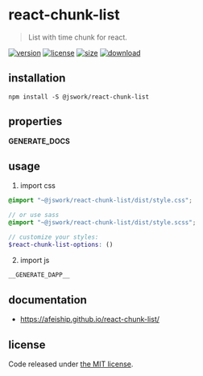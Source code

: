 # react-chunk-list
> List with time chunk for react.

[![version][version-image]][version-url]
[![license][license-image]][license-url]
[![size][size-image]][size-url]
[![download][download-image]][download-url]

## installation
```shell
npm install -S @jswork/react-chunk-list
```

## properties
__GENERATE_DOCS__

## usage
1. import css
  ```scss
  @import "~@jswork/react-chunk-list/dist/style.css";

  // or use sass
  @import "~@jswork/react-chunk-list/dist/style.scss";

  // customize your styles:
  $react-chunk-list-options: ()
  ```
2. import js
  ```js
__GENERATE_DAPP__
  ```

## documentation
- https://afeiship.github.io/react-chunk-list/


## license
Code released under [the MIT license](https://github.com/afeiship/react-chunk-list/blob/master/LICENSE.txt).

[version-image]: https://img.shields.io/npm/v/@jswork/react-chunk-list
[version-url]: https://npmjs.org/package/@jswork/react-chunk-list

[license-image]: https://img.shields.io/npm/l/@jswork/react-chunk-list
[license-url]: https://github.com/afeiship/react-chunk-list/blob/master/LICENSE.txt

[size-image]: https://img.shields.io/bundlephobia/minzip/@jswork/react-chunk-list
[size-url]: https://github.com/afeiship/react-chunk-list/blob/master/dist/react-chunk-list.min.js

[download-image]: https://img.shields.io/npm/dm/@jswork/react-chunk-list
[download-url]: https://www.npmjs.com/package/@jswork/react-chunk-list
